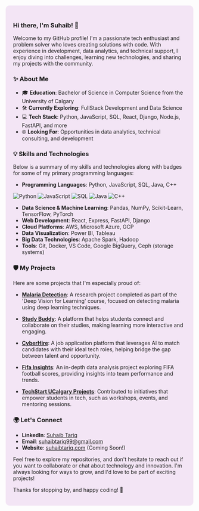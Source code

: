 <div style="background-color: #f3e5f5; padding: 20px; border-radius: 10px;">
  
### Hi there, I'm Suhaib! 👋

Welcome to my GitHub profile! I'm a passionate tech enthusiast and problem solver who loves creating solutions with code. With experience in development, data analytics, and technical support, I enjoy diving into challenges, learning new technologies, and sharing my projects with the community.

### ✨ About Me

- 🎓 **Education**: Bachelor of Science in Computer Science from the University of Calgary
- 🛠️ **Currently Exploring**: FullStack Development and Data Science
- 💻 **Tech Stack**: Python, JavaScript, SQL, React, Django, Node.js, FastAPI, and more
- 🌐 **Looking For**: Opportunities in data analytics, technical consulting, and development


### 💡 Skills and Technologies

Below is a summary of my skills and technologies along with badges for some of my primary programming languages:

- **Programming Languages**: Python, JavaScript, SQL, Java, C++

![Python](https://img.shields.io/badge/Python-3776AB?style=for-the-badge&logo=python&logoColor=white) ![JavaScript](https://img.shields.io/badge/JavaScript-F7DF1E?style=for-the-badge&logo=javascript&logoColor=black) ![SQL](https://img.shields.io/badge/SQL-4479A1?style=for-the-badge&logo=postgresql&logoColor=white) ![Java](https://img.shields.io/badge/Java-007396?style=for-the-badge&logo=java&logoColor=white) ![C++](https://img.shields.io/badge/C++-00599C?style=for-the-badge&logo=c%2B%2B&logoColor=white)

- **Data Science & Machine Learning**: Pandas, NumPy, Scikit-Learn, TensorFlow, PyTorch
- **Web Development**: React, Express, FastAPI, Django
- **Cloud Platforms**: AWS, Microsoft Azure, GCP
- **Data Visualization**: Power BI, Tableau
- **Big Data Technologies**: Apache Spark, Hadoop
- **Tools**: Git, Docker, VS Code, Google BigQuery, Ceph (storage systems)

### 🛡️ My Projects

Here are some projects that I'm especially proud of:

- **[Malaria Detection](https://github.com/suhaib99/Malaria-Detection)**: A research project completed as part of the 'Deep Vision for Learning' course, focused on detecting malaria using deep learning techniques.

- **[Study Buddy](https://github.com/suhaib99/studybuddy)**: A platform that helps students connect and collaborate on their studies, making learning more interactive and engaging.

- **[CyberHire](https://github.com/suhaib99/CyberHire)**: A job application platform that leverages AI to match candidates with their ideal tech roles, helping bridge the gap between talent and opportunity.

- **[Fifa Insights](https://medium.com/@st99/behind-the-scores-data-analytics-in-the-world-of-fifa-football-78cdf5c49859)**: An in-depth data analysis project exploring FIFA football scores, providing insights into team performance and trends.

- **[TechStart UCalgary Projects](https://github.com/TechStartUCalgary)**: Contributed to initiatives that empower students in tech, such as workshops, events, and mentoring sessions.

### 🌍 Let's Connect

- **LinkedIn**: [Suhaib Tariq](https://www.linkedin.com/in/suhaibtariq/)
- **Email**: [suhaibtariq99@gmail.com](mailto:suhaibtariq99@gmail.com)
- **Website**: [suhaibtariq.com](https://suhaibtariq.com) (Coming Soon!)

Feel free to explore my repositories, and don't hesitate to reach out if you want to collaborate or chat about technology and innovation. I'm always looking for ways to grow, and I'd love to be part of exciting projects!

Thanks for stopping by, and happy coding! 🚀

</div>

